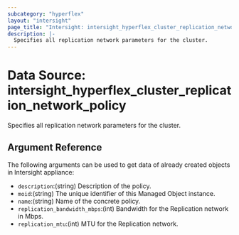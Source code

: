 ```yaml
---
subcategory: "hyperflex"
layout: "intersight"
page_title: "Intersight: intersight_hyperflex_cluster_replication_network_policy"
description: |-
  Specifies all replication network parameters for the cluster.
---
```


# Data Source: intersight_hyperflex_cluster_replication_network_policy
Specifies all replication network parameters for the cluster.
## Argument Reference
The following arguments can be used to get data of already created objects in Intersight appliance:
* `description`:(string) Description of the policy. 
* `moid`:(string) The unique identifier of this Managed Object instance. 
* `name`:(string) Name of the concrete policy. 
* `replication_bandwidth_mbps`:(int) Bandwidth for the Replication network in Mbps. 
* `replication_mtu`:(int) MTU for the Replication network. 
